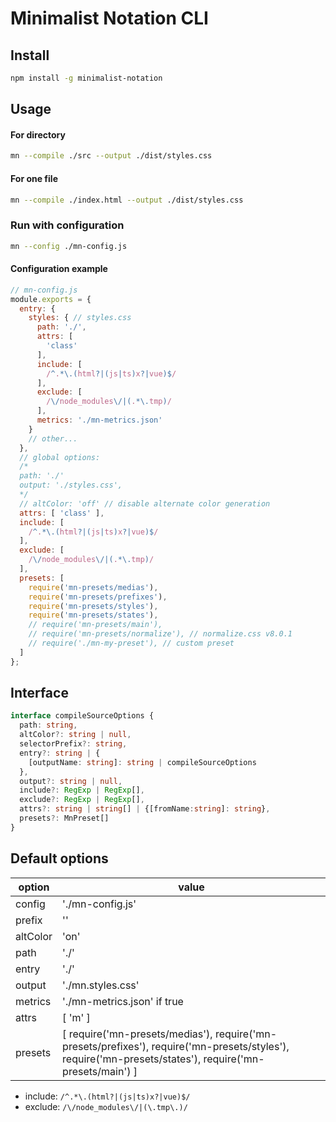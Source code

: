 # Minimalist Notation CLI


## Install
```sh
npm install -g minimalist-notation
```

## Usage


#### For directory
```sh
mn --compile ./src --output ./dist/styles.css
```


#### For one file
```sh
mn --compile ./index.html --output ./dist/styles.css
```


### Run with configuration
```sh
mn --config ./mn-config.js
```

#### Configuration example

```js
// mn-config.js
module.exports = {
  entry: {
    styles: { // styles.css
      path: './',
      attrs: [
        'class'
      ],
      include: [
        /^.*\.(html?|(js|ts)x?|vue)$/
      ],
      exclude: [
        /\/node_modules\/|(.*\.tmp)/
      ],
      metrics: './mn-metrics.json'
    }
    // other...
  },
  // global options:
  /*
  path: './'
  output: './styles.css',
  */
  // altColor: 'off' // disable alternate color generation
  attrs: [ 'class' ],
  include: [
    /^.*\.(html?|(js|ts)x?|vue)$/
  ],
  exclude: [
    /\/node_modules\/|(.*\.tmp)/
  ],
  presets: [
    require('mn-presets/medias'),
    require('mn-presets/prefixes'),
    require('mn-presets/styles'),
    require('mn-presets/states'),
    // require('mn-presets/main'),
    // require('mn-presets/normalize'), // normalize.css v8.0.1
    // require('./mn-my-preset'), // custom preset
  ]
};

```

## Interface
```ts
interface compileSourceOptions {
  path: string,
  altColor?: string | null,
  selectorPrefix?: string,
  entry?: string | {
    [outputName: string]: string | compileSourceOptions
  },
  output?: string | null,
  include?: RegExp | RegExp[],
  exclude?: RegExp | RegExp[],
  attrs?: string | string[] | {[fromName:string]: string},
  presets?: MnPreset[]
}
```


## Default options

| option   | value                             |
| -------- | --------------------------------- |
| config   | './mn-config.js'                  |
| prefix   | ''                                |
| altColor | 'on'                              |
| path     | './'                              |
| entry    | './'                              |
| output   | './mn.styles.css'                 |
| metrics  | './mn-metrics.json' if true       |
| attrs    | [ 'm' ]                           |
| presets  | [ require('mn-presets/medias'), require('mn-presets/prefixes'), require('mn-presets/styles'), require('mn-presets/states'), require('mn-presets/main') ] |

* include: ``` /^.*\.(html?|(js|ts)x?|vue)$/ ```
* exclude: ``` /\/node_modules\/|(\.tmp\.)/  ```
